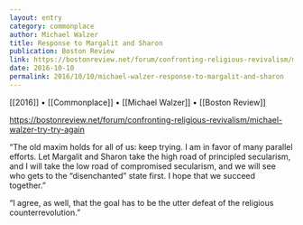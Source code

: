 ```yaml
---
layout: entry
category: commonplace
author: Michael Walzer
title: Response to Margalit and Sharon
publication: Boston Review
link: https://bostonreview.net/forum/confronting-religious-revivalism/michael-walzer-try-try-again
date: 2016-10-10
permalink: 2016/10/10/michael-walzer-response-to-margalit-and-sharon
---
```


[[2016]] • [[Commonplace]] • [[Michael Walzer]] • [[Boston Review]]

https://bostonreview.net/forum/confronting-religious-revivalism/michael-walzer-try-try-again

“The old maxim holds for all of us: keep trying. I am in favor of many parallel efforts. Let Margalit and Sharon take the high road of principled secularism, and I will take the low road of compromised secularism, and we will see who gets to the “disenchanted” state first. I hope that we succeed together.”

“I agree, as well, that the goal has to be the utter defeat of the religious counterrevolution.”
